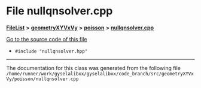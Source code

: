 

# File nullqnsolver.cpp



[**FileList**](files.md) **>** [**geometryXYVxVy**](dir_e4674dab6493cf35bbeb1b23e7fbbddd.md) **>** [**poisson**](dir_14c5eb4d397dfd4e1a4d5c7bede9e118.md) **>** [**nullqnsolver.cpp**](geometryXYVxVy_2poisson_2nullqnsolver_8cpp.md)

[Go to the source code of this file](geometryXYVxVy_2poisson_2nullqnsolver_8cpp_source.md)



* `#include "nullqnsolver.hpp"`


































































------------------------------
The documentation for this class was generated from the following file `/home/runner/work/gyselalibxx/gyselalibxx/code_branch/src/geometryXYVxVy/poisson/nullqnsolver.cpp`

